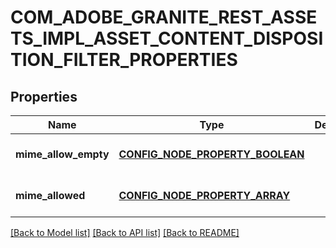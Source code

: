 # COM_ADOBE_GRANITE_REST_ASSETS_IMPL_ASSET_CONTENT_DISPOSITION_FILTER_PROPERTIES

## Properties
Name | Type | Description | Notes
------------ | ------------- | ------------- | -------------
**mime_allow_empty** | [**CONFIG_NODE_PROPERTY_BOOLEAN**](configNodePropertyBoolean.md) |  | [optional] [default to null]
**mime_allowed** | [**CONFIG_NODE_PROPERTY_ARRAY**](configNodePropertyArray.md) |  | [optional] [default to null]

[[Back to Model list]](../README.md#documentation-for-models) [[Back to API list]](../README.md#documentation-for-api-endpoints) [[Back to README]](../README.md)


